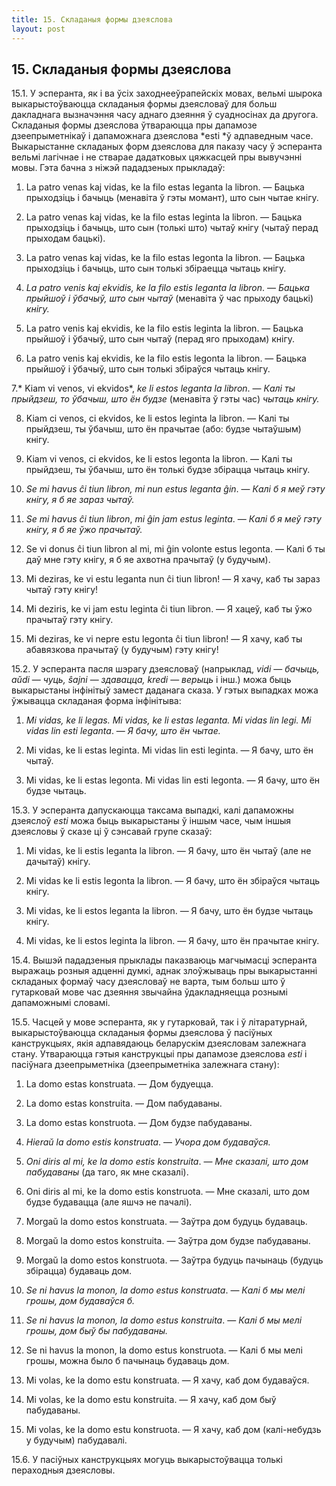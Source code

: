 ```yaml
---
title: 15. Складаныя формы дзеяслова
layout: post
---
```

## 15. Складаныя формы дзеяслова

15.1. У эсперанта, як і ва ўсіх заходнееўрапейскіх мовах, вельмі
шырока выкарыстоўваюцца складаныя формы дзеясловаў для больш
дакладнага вызначэння часу аднаго дзеяння ў суадносінах да
другога. Складаныя формы дзеяслова ўтвараюцца пры дапамозе
дзеепрыметнікаў і дапаможнага дзеяслова *esti *ў адпаведным часе.
Выкарыстанне складаных форм дзеяслова для паказу часу ў эсперанта
вельмі лагічнае і не стварае дадатковых цяжкасцей пры вывучэнні
мовы. Гэта бачна з ніжэй пададзеных прыкладаў:

1. La patro venas kaj vidas, ke la filo estas leganta la libron. —
Бацька прыходзіць і бачыць (менавіта ў гэты момант), што сын чытае
кнігу.

2. La patro venas kaj vidas, ke la filo estas leginta la libron. —
Бацька прыходзіць і бачыць, што сын (толькі што) чытаў кнігу (чытаў
перад прыходам бацькі).

3. La patro venas kaj vidas, ke la filo estas legonta la libron. —
Бацька прыходзіць і бачыць, што сын толькі збіраецца чытаць кнігу.

4. *La patro venis kaj ekvidis, ke la filo estis leganta la libron*.
— *Бацька прыйшоў і ўбачыў, што сын чытаў* (менавіта ў час прыходу
бацькі) *кнігу.*

5. La patro venis kaj ekvidis, ke la filo estis leginta la libron. —
Бацька прыйшоў і ўбачыў, што сын чытаў (перад яго прыходам) кнігу.

6. La patro venis kaj ekvidis, ke la filo estis legonta la libron. —
Бацька прыйшоў і ўбачыў, што сын толькі збіраўся чытаць кнігу.

7.* Kiam vi venos, vi ekvidos*, *ke li estos leganta la libron*. —
*Калі ты прыйдзеш, то ўбачыш, што ён будзе* (менавіта ў гэты час)
*чытаць кнігу.*

8. Kiam ci venos, ci ekvidos, ke li estos leginta la libron. — Калі
ты прыйдзеш, ты ўбачыш, што ён прачытае (або: будзе чытаўшым) кнігу.

9. Kiam vi venos, ci ekvidos, ke li estos legonta la libron. — Калі
ты прыйдзеш, ты ўбачыш, што ён толькі будзе збірацца чытаць кнігу.

10. *Se mi havus ĉi tiun libron, mi nun estus leganta ĝin*. — *Калі б
я меў гэту кнігу, я б яе зараз чытаў.*

11. *Se mi havus ĉi tiun libron*, *mi ĝin jam estus leginta*. — *Калі
б я меў гэту кнігу, я б яе ўжо прачытаў.*

12. Se vi donus ĉi tiun libron al mi, mi ĝin volonte estus legonta. —
Калі б ты даў мне гэту кнігу, я б яе ахвотна прачытаў (у будучым).

13. Mi deziras, ke vi estu leganta nun ĉi tiun libron! — Я хачу, каб
ты зараз чытаў гэту кнігу!

14. Mi deziris, ke vi jam estu leginta ĉi tiun libron. — Я хацеў, каб
ты ўжо прачытаў гэту кнігу.

15. Mi deziras, ke vi nepre estu legonta ĉi tiun libron! — Я хачу,
каб ты абавязкова прачытаў (у будучым) гэту кнігу!

15.2. У эсперанта пасля шэрагу дзеясловаў (напрыклад, *vidi* —
*бачыць, aŭdi* — *чуць, ŝajni* — *здавацца, kredi* — *верыць* і
інш.) можа быць выкарыстаны інфінітыў замест даданага сказа. У гэтых
выпадках можа ўжывацца складаная форма інфінітыва:

1. *Mi vidas, ke li legas. Mi vidas, ke li estas leganta. Mi vidas
lin legi. Mi vidas lin esti leganta*. — *Я* *бачу, што ён чытае.*

2. Mi vidas, ke li estas leginta. Mi vidas lin esti leginta. — Я
бачу, што ён чытаў.

3. Mi vidas, ke li estas legonta. Mi vidas lin esti legonta. — Я
бачу, што ён будзе чытаць.

15.3. У эсперанта дапускаюцца таксама выпадкі, калі дапаможны дзеяслоў
*esti* можа быць выкарыстаны ў іншым часе, чым іншыя дзеясловы ў сказе
ці ў сэнсавай групе сказаў:

1. Mi vidas, ke li estis leganta la libron. — Я бачу, што ён чытаў
(але не дачытаў) кнігу.

2. Mi vidas ke li estis legonta la libron. — Я бачу, што ён збіраўся
чытаць кнігу.

3. Mi vidas, ke li estos leganta la libron. — Я бачу, што ён будзе
чытаць кнігу.

4. Mi vidas, ke li estos leginta la libron. — Я бачу, што ён прачытае
кнігу.

15.4. Вышэй пададзеныя прыклады паказваюць магчымасці эсперанта
выражаць розныя адценні думкі, аднак злоўжываць пры
выкарыстанні складаных формаў часу дзеясловаў не варта,
тым больш што ў гутарковай мове час дзеяння звычайна ўдакладняецца
рознымі дапаможнымі словамі.

15.5. Часцей у мове эсперанта, як у гутарковай, так і ў літаратурнай,
выкарыстоўваюцца складаныя формы дзеяслова ў пасіўных канструкцыях,
якія адпавядаюць беларускім дзеясловам залежнага стану. Утвараюцца
гэтыя канструкцыі пры дапамозе дзеяслова *esti* і пасіўнага
дзеепрыметніка (дзеепрыметніка залежнага стану):

1. La domo estas konstruata. — Дом будуецца.

2. La domo estas konstruita. — Дом пабудаваны.

3. La domo estas konstruota. — Дом будзе пабудаваны.

4. *Hieraŭ la domo estis konstruata*. — *Учора дом будаваўся.*

5. *Oni diris al mi, ke la domo estis konstruita*. — *Мне сказалі,
што дом пабудаваны* (да таго, як мне сказалі).

6. Oni diris al mi, ke la domo estis konstruota. — Мне сказалі, што
дом будзе будавацца (але яшчэ не пачалі).

7. Morgaŭ la domo estos konstruata. — Заўтра дом будуць будаваць.

8. Morgaŭ la domo estos konstruita. — Заўтра дом будзе пабудаваны.

9. Morgaŭ la domo estos konstruota. — Заўтра будуць пачынаць (будуць
збірацца) будаваць дом.

10. *Se ni havus la monon, la domo estus konstruata*. — *Калі б мы
мелі грошы, дом будаваўся б.*

11. *Se ni havus la monon, la domo estus konstruita*. — *Калі б мы
мелі грошы, дом быў бы пабудаваны.*

12. Se ni havus la monon, la domo estus konstruota. — Калі б мы мелі
грошы, можна было б пачынаць будаваць дом.

13. Mi volas, ke la domo estu konstruata. — Я хачу, каб дом
будаваўся.

14. Mi volas, ke la domo estu konstruita. — Я хачу, каб дом быў
пабудаваны.

15. Mi volas, ke la domo estu konstruota. — Я хачу, каб дом
(калі-небудзь у будучым) пабудавалі.

15.6. У пасіўных канструкцыях могуць выкарыстоўвацца толькі пераходныя
дзеясловы.

